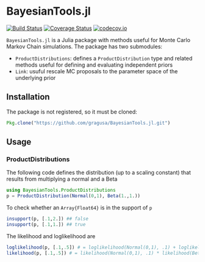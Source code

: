 # BayesianTools.jl
[![Build Status](https://travis-ci.org/gragusa/ProductDistributions.jl.svg?branch=master)](https://travis-ci.org/gragusa/ProductDistributions.jl)
[![Coverage Status](https://coveralls.io/repos/gragusa/ProductDistributions.jl/badge.svg?branch=master&service=github)](https://coveralls.io/github/gragusa/ProductDistributions.jl?branch=master)
[![codecov.io](http://codecov.io/github/gragusa/ProductDistributions.jl/coverage.svg?branch=master)](http://codecov.io/github/gragusa/ProductDistributions.jl?branch=master)

`BayesianTools.jl` is a Julia package with methods useful for Monte Carlo Markov Chain simulations. The package has two submodules: 

- `ProductDistributions`: defines a `ProductDistribution` type and related methods useful for defining and evaluating independent priors
- `Link`: usuful rescale MC proposals to the parameter space of the underlying prior

## Installation

The package is not registered, so it must be cloned:
```julia
Pkg.clone("https://github.com/gragusa/BayesianTools.jl.git")
```

## Usage

### ProductDistributions

The following code defines the distribution (up to a scaling constant) that results from multiplying a normal and a Beta
```julia
using BayesianTools.ProductDistributions
p = ProductDistribution(Normal(0,1), Beta(1.,1.))
```
To check whether an `Array{Float64}` is in the support of `p`
```julia
insupport(p, [.1,2.]) ## false
insupport(p, [.1,1.]) ## true
```
The likelihood and loglikelihood are
```julia
loglikelihood(p, [.1,.5]) # = loglikelihood(Normal(0,1), .1) + loglikelihood(Beta(1.,1.), .5)
likelihood(p, [.1,.5]) # = likelihood(Normal(0,1), .1) * likelihood(Beta(1.,1.), .5)
```




